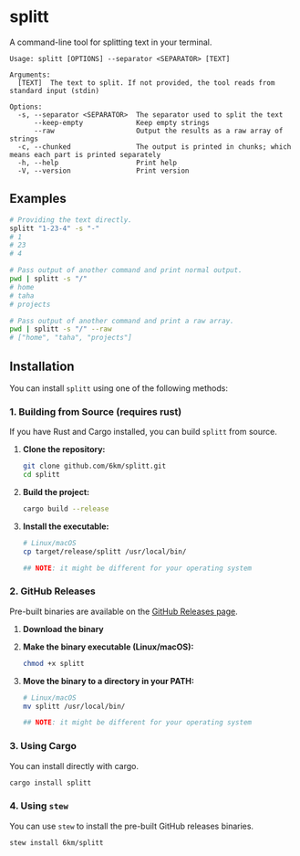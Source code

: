# splitt

A command-line tool for splitting text in your terminal.

```
Usage: splitt [OPTIONS] --separator <SEPARATOR> [TEXT]

Arguments:
  [TEXT]  The text to split. If not provided, the tool reads from standard input (stdin)

Options:
  -s, --separator <SEPARATOR>  The separator used to split the text
      --keep-empty             Keep empty strings
      --raw                    Output the results as a raw array of strings
  -c, --chunked                The output is printed in chunks; which means each part is printed separately
  -h, --help                   Print help
  -V, --version                Print version
```

## Examples

```bash
# Providing the text directly.
splitt "1-23-4" -s "-"
# 1
# 23
# 4

# Pass output of another command and print normal output.
pwd | splitt -s "/"
# home
# taha
# projects

# Pass output of another command and print a raw array.
pwd | splitt -s "/" --raw
# ["home", "taha", "projects"]
```

## Installation

You can install `splitt` using one of the following methods:

### 1. Building from Source (requires rust)

If you have Rust and Cargo installed, you can build `splitt` from source.

1.  **Clone the repository:**

    ```bash
    git clone github.com/6km/splitt.git
    cd splitt
    ```

2.  **Build the project:**

    ```bash
    cargo build --release
    ```

3.  **Install the executable:**

    ```bash
    # Linux/macOS
    cp target/release/splitt /usr/local/bin/

    ## NOTE: it might be different for your operating system
    ```

### 2. GitHub Releases

Pre-built binaries are available on the [GitHub Releases page](https://github.com/6km/splitt/releases).

1.  **Download the binary**

2.  **Make the binary executable (Linux/macOS):**

    ```bash
    chmod +x splitt
    ```

3.  **Move the binary to a directory in your PATH:**

    ```bash
    # Linux/macOS
    mv splitt /usr/local/bin/

    ## NOTE: it might be different for your operating system
    ```

### 3. Using Cargo

You can install directly with cargo.

```bash
cargo install splitt
```

### 4. Using `stew`

You can use `stew` to install the pre-built GitHub releases binaries.

```bash
stew install 6km/splitt
```
